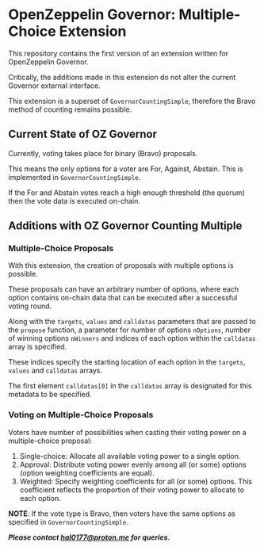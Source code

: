 # OpenZeppelin Governor: Multiple-Choice Extension

This repository contains the first version of an extension written for OpenZeppelin Governor.

Critically, the additions made in this extension do not alter the current Governor external interface.

This extension is a superset of `GovernorCountingSimple`, therefore the Bravo method of counting remains possible.

## Current State of OZ Governor

Currently, voting takes place for binary (Bravo) proposals.

This means the only options for a voter are For, Against, Abstain. This is implemented in `GovernorCountingSimple`.

If the For and Abstain votes reach a high enough threshold (the quorum) then the vote data is executed on-chain.

## Additions with OZ Governor Counting Multiple

### Multiple-Choice Proposals

With this extension, the creation of proposals with multiple options is possible.

These proposals can have an arbitrary number of options, where each option contains on-chain data that can be executed after a successful voting round.

Along with the `targets`, `values` and `calldatas` parameters that are passed to the `propose` function, a parameter for number of options `nOptions`, number of winning options `nWinners` and indices of each option within the `calldatas` array is specified.

These indices specify the starting location of each option in the `targets`, `values` and `calldatas` arrays.

The first element `calldatas[0]` in the `calldatas` array is designated for this metadata to be specified.

### Voting on Multiple-Choice Proposals

Voters have number of possibilities when casting their voting power on a multiple-choice proposal:

1. Single-choice: Allocate all available voting power to a single option.
2. Approval: Distribute voting power evenly among all (or some) options (option weighting coefficients are equal).
3. Weighted: Specify weighting coefficients for all (or some) options. This coefficient reflects the proportion of their voting power to allocate to each option.

**NOTE**: If the vote type is Bravo, then voters have the same options as specified in `GovernorCountingSimple`.

***Please contact hal0177@proton.me for queries.***